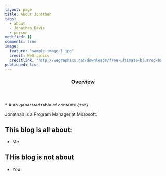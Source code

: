 ```yaml
---
layout: page
title: About Jonathan
tags: 
  - about
  - Jonathan Davis
  - person
modified: {}
comments: true
image: 
  feature: "sample-image-1.jpg"
  credit: WeGraphics
  creditlink: "http://wegraphics.net/downloads/free-ultimate-blurred-background-pack/"
published: true
---
```


<section id="table-of-contents" class="toc">
  <header>
    <h3>Overview</h3>
  </header>
<div id="drawer" markdown="1">
*  Auto generated table of contents
{:toc}
</div>
</section><!-- /#table-of-contents -->

Jonathan is a Program Manager at Microsoft. 

## This blog is all about:

* Me

## THis blog is not about

* You

